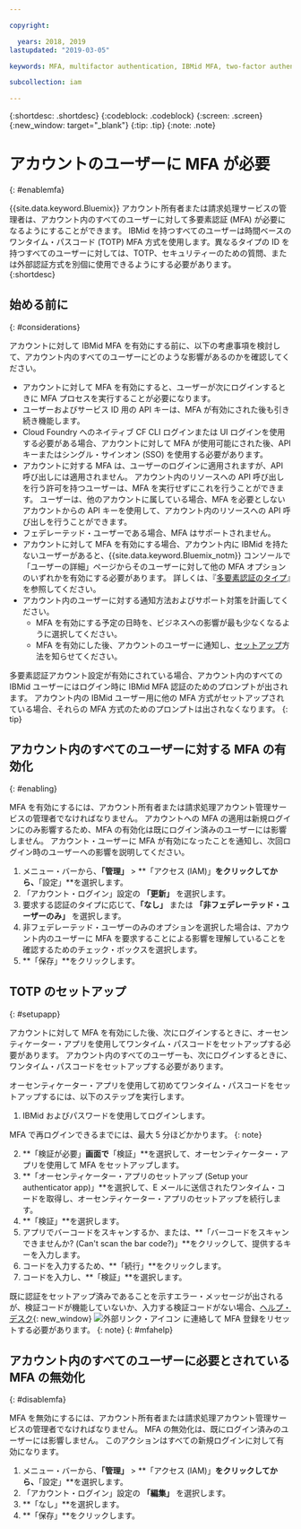 ```yaml
---

copyright:

  years: 2018, 2019
lastupdated: "2019-03-05"

keywords: MFA, multifactor authentication, IBMid MFA, two-factor authentication, account MFA, time-based one-time passcode, TOTP

subcollection: iam

---
```


{:shortdesc: .shortdesc}
{:codeblock: .codeblock}
{:screen: .screen}
{:new_window: target="_blank"}
{:tip: .tip}
{:note: .note}

# アカウントのユーザーに MFA が必要
{: #enablemfa}

{{site.data.keyword.Bluemix}} アカウント所有者または請求処理サービスの管理者は、アカウント内のすべてのユーザーに対して多要素認証 (MFA) が必要になるようにすることができます。 IBMid を持つすべてのユーザーは時間ベースのワンタイム・パスコード (TOTP) MFA 方式を使用します。異なるタイプの ID を持つすべてのユーザーに対しては、TOTP、セキュリティーのための質問、または外部認証方式を別個に使用できるようにする必要があります。  
{:shortdesc}

## 始める前に
{: #considerations}

アカウントに対して IBMid MFA を有効にする前に、以下の考慮事項を検討して、アカウント内のすべてのユーザーにどのような影響があるのかを確認してください。

* アカウントに対して MFA を有効にすると、ユーザーが次にログインするときに MFA プロセスを実行することが必要になります。
* ユーザーおよびサービス ID 用の API キーは、MFA が有効にされた後も引き続き機能します。
* Cloud Foundry へのネイティブ CF CLI ログインまたは UI ログインを使用する必要がある場合、アカウントに対して MFA が使用可能にされた後、API キーまたはシングル・サインオン (SSO) を使用する必要があります。
* アカウントに対する MFA は、ユーザーのログインに適用されますが、API 呼び出しには適用されません。 アカウント内のリソースへの API 呼び出しを行う許可を持つユーザーは、MFA を実行せずにこれを行うことができます。 ユーザーは、他のアカウントに属している場合、MFA を必要としないアカウントからの API キーを使用して、アカウント内のリソースへの API 呼び出しを行うことができます。
* フェデレーテッド・ユーザーである場合、MFA はサポートされません。
* アカウントに対して MFA を有効にする場合、アカウント内に IBMid を持たないユーザーがあると、{{site.data.keyword.Bluemix_notm}} コンソールで「ユーザーの詳細」ページからそのユーザーに対して他の MFA オプションのいずれかを有効にする必要があります。 詳しくは、『[多要素認証のタイプ](/docs/iam?topic=iam-types#types)』を参照してください。
* アカウント内のユーザーに対する通知方法およびサポート対策を計画してください。
  * MFA を有効にする予定の日時を、ビジネスへの影響が最も少なくなるように選択してください。
  * MFA を有効にした後、アカウントのユーザーに通知し、[セットアップ](/docs/iam?topic=iam-enablemfa#setupapp)方法を知らせてください。

多要素認証アカウント設定が有効にされている場合、アカウント内のすべての IBMid ユーザーにはログイン時に IBMid MFA 認証のためのプロンプトが出されます。 アカウント内の IBMid ユーザー用に他の MFA 方式がセットアップされている場合、それらの MFA 方式のためのプロンプトは出されなくなります。
{: tip}

## アカウント内のすべてのユーザーに対する MFA の有効化
{: #enabling}

MFA を有効にするには、アカウント所有者または請求処理アカウント管理サービスの管理者でなければなりません。 アカウントへの MFA の適用は新規ログインにのみ影響するため、MFA の有効化は既にログイン済みのユーザーには影響しません。 アカウント・ユーザーに MFA が有効になったことを通知し、次回ログイン時のユーザーへの影響を説明してください。

1. メニュー・バーから、**「管理」** &gt; **「アクセス (IAM)」**をクリックしてから、**「設定」**を選択します。
2. 「アカウント・ログイン」設定の **「更新」** を選択します。
3. 要求する認証のタイプに応じて、**「なし」** または **「非フェデレーテッド・ユーザーのみ」** を選択します。
4. 非フェデレーテッド・ユーザーのみのオプションを選択した場合は、アカウント内のユーザーに MFA を要求することによる影響を理解していることを確認するためのチェック・ボックスを選択します。
5. **「保存」**をクリックします。

## TOTP のセットアップ
{: #setupapp}

アカウントに対して MFA を有効にした後、次にログインするときに、オーセンティケーター・アプリを使用してワンタイム・パスコードをセットアップする必要があります。 アカウント内のすべてのユーザーも、次にログインするときに、ワンタイム・パスコードをセットアップする必要があります。

オーセンティケーター・アプリを使用して初めてワンタイム・パスコードをセットアップするには、以下のステップを実行します。

1. IBMid およびパスワードを使用してログインします。

  MFA で再ログインできるまでには、最大 5 分ほどかかります。
  {: note}

2. **「検証が必要」**画面で**「検証」**を選択して、オーセンティケーター・アプリを使用して MFA をセットアップします。
3. **「オーセンティケーター・アプリのセットアップ (Setup your authenticator app)」**を選択して、E メールに送信されたワンタイム・コードを取得し、オーセンティケーター・アプリのセットアップを続行します。
4. **「検証」**を選択します。
5. アプリでバーコードをスキャンするか、または、**「バーコードをスキャンできませんか? (Can't scan the bar code?)」**をクリックして、提供するキーを入力します。
6. コードを入力するため、**「続行」**をクリックします。
7. コードを入力し、**「検証」**を選択します。

既に認証をセットアップ済みであることを示すエラー・メッセージが出されるが、検証コードが機能していないか、入力する検証コードがない場合、[ヘルプ・デスク](https://www.ibm.com/ibmid/myibm/help/us/helpdesk.html){: new_window} ![外部リンク・アイコン](../icons/launch-glyph.svg "外部リンク・アイコン") に連絡して MFA 登録をリセットする必要があります。
{: note}
{: #mfahelp}

## アカウント内のすべてのユーザーに必要とされている MFA の無効化
{: #disablemfa}

MFA を無効にするには、アカウント所有者または請求処理アカウント管理サービスの管理者でなければなりません。 MFA の無効化は、既にログイン済みのユーザーには影響しません。 このアクションはすべての新規ログインに対して有効になります。

1. メニュー・バーから、**「管理」** &gt; **「アクセス (IAM)」**をクリックしてから、**「設定」**を選択します。
2. 「アカウント・ログイン」設定の **「編集」** を選択します。
3. **「なし」**を選択します。
4. **「保存」**をクリックします。

